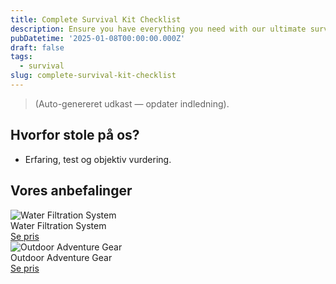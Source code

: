 ```yaml
---
title: Complete Survival Kit Checklist
description: Ensure you have everything you need with our ultimate survival kit checklist.
pubDatetime: '2025-01-08T00:00:00.000Z'
draft: false
tags:
  - survival
slug: complete-survival-kit-checklist
---
```

> (Auto-genereret udkast — opdater indledning).

## Hvorfor stole på os?
- Erfaring, test og objektiv vurdering.

## Vores anbefalinger


<!-- Auto: Affiliate-kort fra Products/SKUs -->

<div class="aff-card"><img src="abstract_36.png (https://v5.airtableusercontent.com/v3/u/44/44/1755280800000/nG1_QOO556nt5zPwjQD5HA/lpNo4ZwyHKJzMwK1cP5PHsjwhxTXO2pDz4mSV-Y-Q3yxGznfwWyg-QxiulNut3Vizk_OnJXq6pk25VxfePo4YtmH3A4nQX_K6svjqcdXnQAVEdY_O3eHlP1kMzHxS0gQgSrak8Zz-SGTFcRss1QGbl62JA6EoeItEROM0a8eQlA/l-xzZYhoyYT4LWDRq5K8Fpkjd8Q8OyYbJUJwvuUxZC4)" alt="Water Filtration System" class="aff-card__img" /><div class="aff-card__meta"><div class="aff-card__title">Water Filtration System</div><a class="aff-btn" href="https://affiliate.adventureshop68b9.com/gear101?utm_source=klartilalt&utm_medium=affiliate&subid=complete-survival-kit-checklist-2025-01-08" rel="sponsored nofollow noopener" target="_blank">Se pris</a></div></div>

<div class="aff-card"><img src="abstract_40.png (https://v5.airtableusercontent.com/v3/u/44/44/1755280800000/MtUi57fx5SWB4kr4lDeflw/oHS40M02Bsb7Xi_YIsavnGseqQbw9adzEW6kaa0NZsAMzLMlxDxyPLnyEDGtj2w4N2iojpqmvjDqMq6dYOWxzi3zu3-i8CdoHTXd16_715rNINJ-r7HJg-nKmpKMP2dUMfBKwKuC60N3YibWIariqV5GjsVxzOchNa4stMmcL_k/cCmnlqgr9iCvZNHWPfexVhvPFI3UHAfpF1gRLkvd91s)" alt="Outdoor Adventure Gear" class="aff-card__img" /><div class="aff-card__meta"><div class="aff-card__title">Outdoor Adventure Gear</div><a class="aff-btn" href="https://affiliate.fitnesspro73c4.com/equipment202?utm_source=klartilalt&utm_medium=affiliate&subid=complete-survival-kit-checklist-2025-01-08" rel="sponsored nofollow noopener" target="_blank">Se pris</a></div></div>

